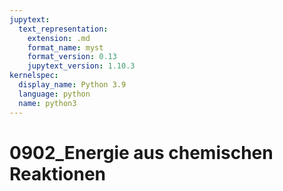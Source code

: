 ```yaml
---
jupytext:
  text_representation:
    extension: .md
    format_name: myst
    format_version: 0.13
    jupytext_version: 1.10.3
kernelspec:
  display_name: Python 3.9
  language: python
  name: python3
---
```


# 0902_Energie aus chemischen Reaktionen
